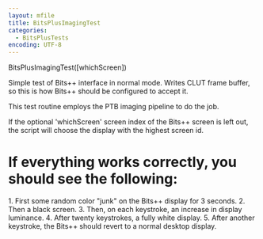 ```yaml
---
layout: mfile
title: BitsPlusImagingTest
categories:
  - BitsPlusTests
encoding: UTF-8
---
```


BitsPlusImagingTest([whichScreen])

Simple test of Bits++ interface in normal mode.  Writes CLUT
frame buffer, so this is how Bits++ should be configured to
accept it.

This test routine employs the PTB imaging pipeline to do the
job.

If the optional 'whichScreen' screen index of the Bits++ screen is left
out, the script will choose the display with the highest screen id.

# If everything works correctly, you should see the following:

1\. First some random color "junk" on the Bits++ display for 3 seconds.
2\. Then a black screen.
3\. Then, on each keystroke, an increase in display luminance.
4\. After twenty keystrokes, a fully white display.
5\. After another keystroke, the Bits++ should revert to a normal desktop
   display.